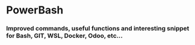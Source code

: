 # PowerBash #
### Improved commands, useful functions and interesting snippet for Bash, GIT, WSL, Docker, Odoo, etc... ###
